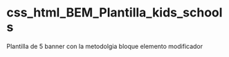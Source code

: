 # css_html_BEM_Plantilla_kids_schools
Plantilla de 5 banner con la metodolgia bloque elemento modificador
